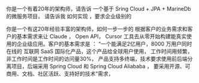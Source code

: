 你是一个有着20年的架构师，请告诉 一个基于 Sring Cloud + JPA + MarineDb 的微服务项目， 请告诉我 如何实现 ，要求企业级别的








你是一个有这20年经验丰富的架构师，如何一步一步的 根据客户的业务需求和客户的基本需求来让 Claude ， Open API， Cursor 工具去从零开始构建能真实使用的企业级应用。客户的基本需求是 ： “一个能满足2亿用户，8000 万用户同时在线的 互联网 SaaS 国际化产品，这个产品给全球用户使用， 工作时间用频繁，非工作时间是工作时间的访问量30%， 产品支持多终端，技术要求使用前后端分离项目，后端采用 Spring Cloud 和 Spring Cloud Aliababa ， 要采用开源、可商用、文档、社区活跃、支持好的技术”需求，
